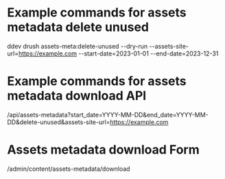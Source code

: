 # Example commands for assets metadata delete unused
ddev drush assets-meta:delete-unused --dry-run --assets-site-url=https://example.com --start-date=2023-01-01 --end-date=2023-12-31

# Example commands for assets metadata download API
/api/assets-metadata?start_date=YYYY-MM-DD&end_date=YYYY-MM-DD&delete-unused&assets-site-url=https://example.com

# Assets metadata download Form
/admin/content/assets-metadata/download
